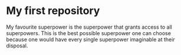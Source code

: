 # My first repository 

My favourite superpower is the superpower that grants access to all superpowers. This is the best possible superpower one can choose because one would have every single superpower imaginable at their disposal. 
